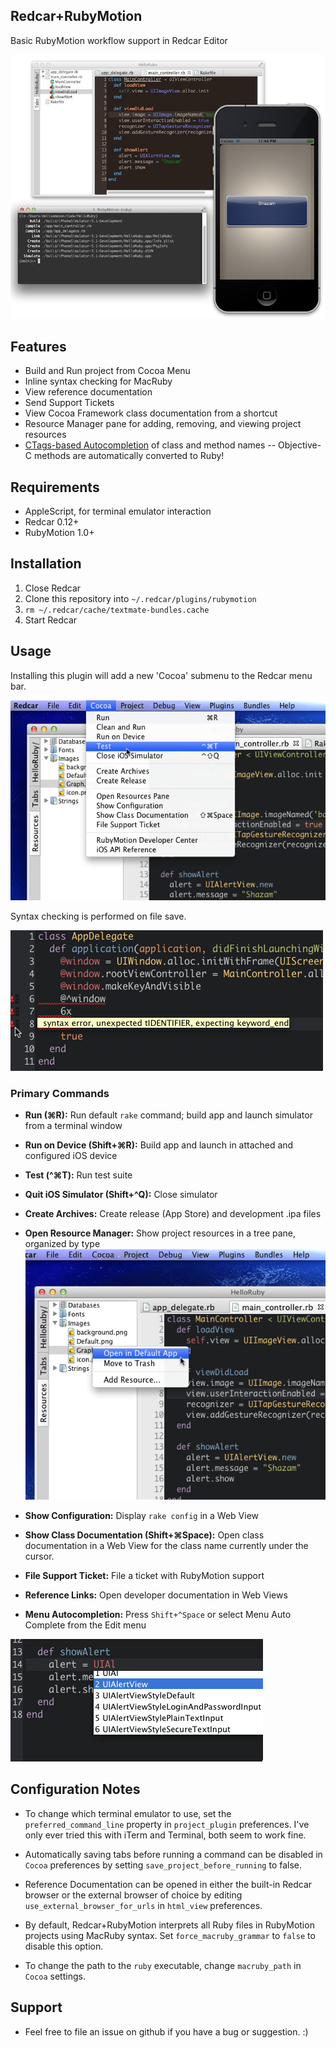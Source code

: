 Redcar+RubyMotion
-----------------

Basic RubyMotion workflow support in Redcar Editor

![Screenshot](https://github.com/kattrali/redcar-rubymotion/raw/master/docs/redcar-rubymotion.jpg)

## Features

- Build and Run project from Cocoa Menu
- Inline syntax checking for MacRuby
- View reference documentation
- Send Support Tickets
- View Cocoa Framework class documentation from a shortcut
- Resource Manager pane for adding, removing, and viewing project resources
- [CTags-based Autocompletion](http://www.screencast.com/t/CGNWXexiRCvB) of class and method names -- Objective-C methods are automatically converted to Ruby!

## Requirements

- AppleScript, for terminal emulator interaction
- Redcar 0.12+
- RubyMotion 1.0+

## Installation

1. Close Redcar
2. Clone this repository into `~/.redcar/plugins/rubymotion`
3. `rm ~/.redcar/cache/textmate-bundles.cache`
4. Start Redcar

## Usage

Installing this plugin will add a new 'Cocoa' submenu to the Redcar menu bar.

![Cocoa Menu](https://github.com/kattrali/redcar-rubymotion/raw/master/docs/Menubar.png)

Syntax checking is performed on file save.

![Syntax Checking](https://github.com/kattrali/redcar-rubymotion/raw/master/docs/syntax-checking.png)

### Primary Commands

- **Run (⌘R):** Run default `rake` command; build app and launch simulator from a terminal window

- **Run on Device (Shift+⌘R):** Build app and launch in attached and configured iOS device

- **Test (^⌘T):** Run test suite
- **Quit iOS Simulator (Shift+^Q):** Close simulator
- **Create Archives:** Create release (App Store) and development .ipa files
- **Open Resource Manager:** Show project resources in a tree pane, organized by type
![Screenshot](https://github.com/kattrali/redcar-rubymotion/raw/master/docs/resources.png)
- **Show Configuration:** Display `rake config` in a Web View
- **Show Class Documentation (Shift+⌘Space):** Open class documentation in a Web View for the class name currently under the cursor.
- **File Support Ticket:** File a ticket with RubyMotion support
- **Reference Links:** Open developer documentation in Web Views
- **Menu Autocompletion:** Press `Shift+^Space` or select Menu Auto Complete from the Edit menu

![Automcompletion](https://github.com/kattrali/redcar-rubymotion/raw/master/docs/autocompletion.png)

## Configuration Notes

- To change which terminal emulator to use, set the `preferred_command_line` property in `project_plugin` preferences. I've only ever tried this with iTerm and Terminal, both seem to work fine.

- Automatically saving tabs before running a command can be disabled in `Cocoa` preferences by setting `save_project_before_running` to false.

- Reference Documentation can be opened in either the built-in Redcar browser or the external browser of choice by editing `use_external_browser_for_urls` in `html_view` preferences.

- By default, Redcar+RubyMotion interprets all Ruby files in RubyMotion projects using MacRuby syntax. Set `force_macruby_grammar` to `false` to disable this option.

- To change the path to the `ruby` executable, change `macruby_path` in `Cocoa` settings.

## Support

- Feel free to file an issue on github if you have a bug or suggestion. :)